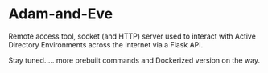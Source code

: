 # Adam-and-Eve
Remote access tool, socket (and HTTP) server used to interact with Active Directory Environments across the Internet via a Flask API.

Stay tuned..... more prebuilt commands and Dockerized version on the way.
